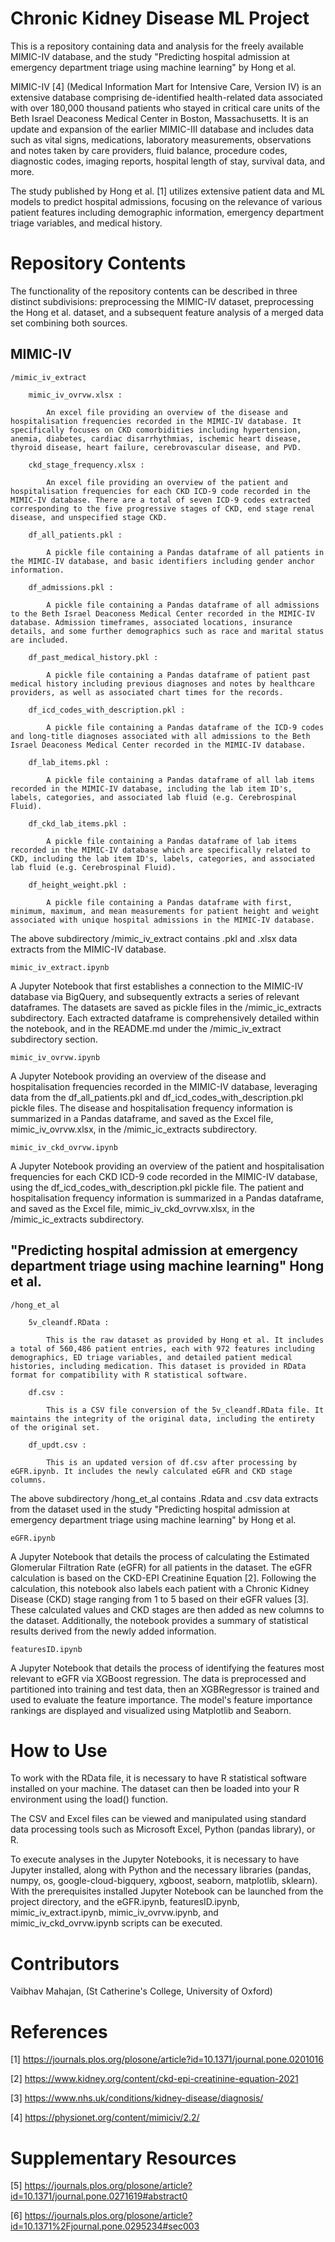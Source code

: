 # Chronic Kidney Disease ML Project

This is a repository containing data and analysis for the freely available MIMIC-IV database, and the study "Predicting hospital admission at emergency department triage using machine learning" by Hong et al.

MIMIC-IV [4] (Medical Information Mart for Intensive Care, Version IV) is an extensive database comprising de-identified health-related data associated with over 180,000 thousand patients who stayed in critical care units of the Beth Israel Deaconess Medical Center in Boston, Massachusetts. It is an update and expansion of the earlier MIMIC-III database and includes data such as vital signs, medications, laboratory measurements, observations and notes taken by care providers, fluid balance, procedure codes, diagnostic codes, imaging reports, hospital length of stay, survival data, and more.

The study published by Hong et al. [1] utilizes extensive patient data and ML models to predict hospital admissions, focusing on the relevance of various patient features including demographic information, emergency department triage variables, and medical history.

# Repository Contents

The functionality of the repository contents can be described in three distinct subdivisions: preprocessing the MIMIC-IV dataset, preprocessing the Hong et al. dataset, and a subsequent feature analysis of a merged data set combining both sources.

## MIMIC-IV

    /mimic_iv_extract

        mimic_iv_ovrvw.xlsx :

            An excel file providing an overview of the disease and hospitalisation frequencies recorded in the MIMIC-IV database. It specifically focuses on CKD comorbidities including hypertension, anemia, diabetes, cardiac disarrhythmias, ischemic heart disease, thyroid disease, heart failure, cerebrovascular disease, and PVD.

        ckd_stage_frequency.xlsx :

            An excel file providing an overview of the patient and hospitalisation frequencies for each CKD ICD-9 code recorded in the MIMIC-IV database. There are a total of seven ICD-9 codes extracted corresponding to the five progressive stages of CKD, end stage renal disease, and unspecified stage CKD.

        df_all_patients.pkl :

            A pickle file containing a Pandas dataframe of all patients in the MIMIC-IV database, and basic identifiers including gender anchor information.

        df_admissions.pkl :

            A pickle file containing a Pandas dataframe of all admissions to the Beth Israel Deaconess Medical Center recorded in the MIMIC-IV database. Admission timeframes, associated locations, insurance details, and some further demographics such as race and marital status are included.

        df_past_medical_history.pkl :

            A pickle file containing a Pandas dataframe of patient past medical history including previous diagnoses and notes by healthcare providers, as well as associated chart times for the records.

        df_icd_codes_with_description.pkl :

            A pickle file containing a Pandas dataframe of the ICD-9 codes and long-title diagnoses associated with all admissions to the Beth Israel Deaconess Medical Center recorded in the MIMIC-IV database.

        df_lab_items.pkl :

            A pickle file containing a Pandas dataframe of all lab items recorded in the MIMIC-IV database, including the lab item ID's, labels, categories, and associated lab fluid (e.g. Cerebrospinal Fluid).

        df_ckd_lab_items.pkl :

            A pickle file containing a Pandas dataframe of lab items recorded in the MIMIC-IV database which are specifically related to CKD, including the lab item ID's, labels, categories, and associated lab fluid (e.g. Cerebrospinal Fluid).

        df_height_weight.pkl :

            A pickle file containing a Pandas dataframe with first, minimum, maximum, and mean measurements for patient height and weight associated with unique hospital admissions in the MIMIC-IV database.

The above subdirectory /mimic_iv_extract contains .pkl and .xlsx data extracts from the MIMIC-IV database.

    mimic_iv_extract.ipynb

A Jupyter Notebook that first establishes a connection to the MIMIC-IV database via BigQuery, and subsequently extracts a series of relevant dataframes. The datasets are saved as pickle files in the /mimic_ic_extracts subdirectory. Each extracted dataframe is comprehensively detailed within the notebook, and in the README.md under the /mimic_iv_extract subdirectory section.

    mimic_iv_ovrvw.ipynb

A Jupyter Notebook providing an overview of the disease and hospitalisation frequencies recorded in the MIMIC-IV database, leveraging data from the df_all_patients.pkl and df_icd_codes_with_description.pkl pickle files. The disease and hospitalisation frequency information is summarized in a Pandas dataframe, and saved as the Excel file, mimic_iv_ovrvw.xlsx, in the /mimic_ic_extracts subdirectory.

    mimic_iv_ckd_ovrvw.ipynb

A Jupyter Notebook providing an overview of the patient and hospitalisation frequencies for each CKD ICD-9 code recorded in the MIMIC-IV database, using the df_icd_codes_with_description.pkl pickle file. The patient and hospitalisation frequency information is summarized in a Pandas dataframe, and saved as the Excel file,  mimic_iv_ckd_ovrvw.xlsx, in the /mimic_ic_extracts subdirectory.

## "Predicting hospital admission at emergency department triage using machine learning" Hong et al.

    /hong_et_al

        5v_cleandf.RData : 

            This is the raw dataset as provided by Hong et al. It includes a total of 560,486 patient entries, each with 972 features including demographics, ED triage variables, and detailed patient medical histories, including medication. This dataset is provided in RData format for compatibility with R statistical software.

        df.csv : 

            This is a CSV file conversion of the 5v_cleandf.RData file. It maintains the integrity of the original data, including the entirety of the original set.

        df_updt.csv : 

            This is an updated version of df.csv after processing by eGFR.ipynb. It includes the newly calculated eGFR and CKD stage columns.

The above subdirectory /hong_et_al contains .Rdata and .csv data extracts from the dataset used in the study "Predicting hospital admission at emergency department triage using machine learning" by Hong et al.

    eGFR.ipynb

A Jupyter Notebook that details the process of calculating the Estimated Glomerular Filtration Rate (eGFR) for all patients in the dataset. The eGFR calculation is based on the CKD-EPI Creatinine Equation [2]. Following the calculation, this notebook also labels each patient with a Chronic Kidney Disease (CKD) stage ranging from 1 to 5 based on their eGFR values [3]. These calculated values and CKD stages are then added as new columns to the dataset. Additionally, the notebook provides a summary of statistical results derived from the newly added information.

    featuresID.ipynb

A Jupyter Notebook that details the process of identifying the features most relevant to eGFR via XGBoost regression. The data is preprocessed and partitioned into training and test data, then an XGBRegressor is trained and used to evaluate the feature importance. The model's feature importance rankings are displayed and visualized using Matplotlib and Seaborn.

# How to Use

To work with the RData file, it is necessary to have R statistical software installed on your machine. The dataset can then be loaded into your R environment using the load() function.

The CSV and Excel files can be viewed and manipulated using standard data processing tools such as Microsoft Excel, Python (pandas library), or R.

To execute analyses in the Jupyter Notebooks, it is necessary to have Jupyter installed, along with Python and the necessary libraries (pandas, numpy, os, google-cloud-bigquery, xgboost, seaborn, matplotlib, sklearn). With the prerequisites installed Jupyter Notebook can be launched from the project directory, and the eGFR.ipynb, featuresID.ipynb, mimic_iv_extract.ipynb, mimic_iv_ovrvw.ipynb, and mimic_iv_ckd_ovrvw.ipynb scripts can be executed.

# Contributors

Vaibhav Mahajan, (St Catherine's College, University of Oxford)

# References

[1] https://journals.plos.org/plosone/article?id=10.1371/journal.pone.0201016

[2] https://www.kidney.org/content/ckd-epi-creatinine-equation-2021

[3] https://www.nhs.uk/conditions/kidney-disease/diagnosis/

[4] https://physionet.org/content/mimiciv/2.2/
 
# Supplementary Resources

[5] https://journals.plos.org/plosone/article?id=10.1371/journal.pone.0271619#abstract0

[6] https://journals.plos.org/plosone/article?id=10.1371%2Fjournal.pone.0295234#sec003